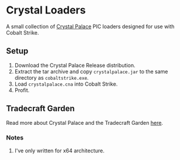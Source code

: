 # Crystal Loaders

A small collection of [Crystal Palace](https://tradecraftgarden.org/crystalpalace.html) PIC loaders designed for use with Cobalt Strike.

## Setup

1. Download the Crystal Palace Release distribution.
2. Extract the tar archive and copy `crystalpalace.jar` to the same directory as `cobaltstrike.exe`.
3. Load `crystalpalace.cna` into Cobalt Strike.
4. Profit.

## Tradecraft Garden

Read more about Crystal Palace and the Tradecraft Garden [here](https://tradecraftgarden.org/).

### Notes

1. I've only written for x64 architecture.
